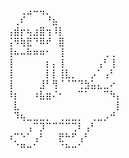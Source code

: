 ⠀⠀⠀⠀⠀⠀⠀⠀⢀⣠⠤⢤⡀⠀⠀⠀⠀⠀⠀⠀⠀⠀⠀⠀⠀⠀⠀⠀⠀⠀
⠀⠀⠀⠀⠀⠀⠀⢀⠎⠀⠀⠀⠘⣦⠀⠀⠀⠀⠀⠀⠀⠀⠀⠀⠀⠀⠀⠀⠀⠀
⠀⠀⠀⠀⠀⠀⢠⣾⡖⢦⣰⣿⢲⠸⡇⠀⠀⠀⠀⠀⠀⠀⠀⠀⠀⠀⠀⠀⠀⠀
⠀⠀⠀⠀⠀⠀⢨⠻⢷⣟⠙⠿⠞⠀⣿⠀⠀⠀⠀⠀⠀⠀⠀⠀⠀⠀⠀⠀⠀⠀
⠀⠀⠀⠀⠀⠀⢸⠦⠤⠷⠶⠶⠂⠀⢸⠀⠀⠀⠀⠀⠀⢀⢀⠀⠀⠀⠀⠀⠀⠀
⠀⠀⠀⠀⠀⠀⢸⠀⠀⠀⠀⠀⡆⡄⢸⠀⠀⠀⠀⠀⢠⠃⢸⠀⠀⠀⠀⠀⠀⠀
⠀⠀⠀⠀⠀⠀⢸⠀⠀⠀⠀⠀⡇⡇⢸⣇⡀⠀⠀⡠⠁⢠⠃⠀⠀⠀⠀⠀⠀⠀
⠀⠀⠀⠀⠀⠀⢸⠀⠀⠀⠀⣸⠃⢻⠈⠈⠉⢙⣳⣥⣄⣀⠔⠀⠀⠀⠀⠀⠀⠀
⠀⠀⠀⠀⠀⠀⠸⡆⠀⠀⠰⣧⣶⠌⠂⠀⠀⠉⠁⠀⠀⠉⠳⡄⠀⠀⠀⠀⠀⠀
⠀⠀⠀⠀⠀⠀⠀⣇⠀⠀⠀⠀⠀⠀⠀⠀⠀⠀⠀⠀⠀⠀⠀⡇⠀⠀⠀⠀⠀⠀
⠀⠀⠀⠀⠀⠀⠀⠹⢦⣀⣀⣀⡀⠀⢀⣀⣀⡀⠀⢀⣀⡠⠚⠀⠀⠀⠀⠀⠀⠀
⠀⠀⠀⠀⠀⠀⠀⠀⠀⢠⠉⡹⠉⠉⠉⠉⢉⠇⢠⠃⠀⠀⠀⠀⠀⠀⠀⠀⠀⠀
⠀⠀⠀⠀⠀⠀⠰⡉⠑⠁⢠⠃⠀⠀⣟⠓⠋⢠⠃⠀⠀⠀⠀⠀⠀⠀⠀⠀⠀⠀
⠀⠀⠀⠀⠀⠀⠀⠈⠛⠒⠁⠀⠀⠀⠈⠓⠒⠁⠀⠀⠀⠀⠀⠀⠀⠀⠀⠀⠀
<!---1. 👋 Hi, I’m @CoffeeAddictGuy
2. 👀 I’m interested in programming, books, games, cartoons and TV series
3. 🌱 I’m currently learning Python and CS

5. 📫 How to reach me:
+ You can write me at - [Steam](https://steamcommunity.com/id/CoffeeAddictUwU)
+ Or 
--->
<!---
CoffeeAddictGuy/CoffeeAddictGuy is a ✨ special ✨ repository because its `README.md` (this file) appears on your GitHub profile.
You can click the Preview link to take a look at your changes.
--->
